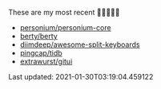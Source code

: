 These are my most recent 🌟🌟🌟🌟🌟

* [personium/personium-core](https://github.com/personium/personium-core)
* [berty/berty](https://github.com/berty/berty)
* [diimdeep/awesome-split-keyboards](https://github.com/diimdeep/awesome-split-keyboards)
* [pingcap/tidb](https://github.com/pingcap/tidb)
* [extrawurst/gitui](https://github.com/extrawurst/gitui)

Last updated: 2021-01-30T03:19:04.459122
